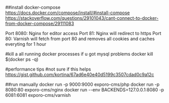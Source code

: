 ##install docker-compose
https://docs.docker.com/compose/install/#install-compose
https://stackoverflow.com/questions/29101043/cant-connect-to-docker-from-docker-compose/29111083


Port 8080: Nginx for editor access
Port 81: Nginx will redirect to https
Port 80: Varnish will fetch from port 80 and removes all cookies and caches everyting for 1 hour


#kill a all running docker processes if u got mysql problems
docker kill $(docker ps -q)


#performance tips 
#not sure if this helps
https://gist.github.com/kortina/67ad6e40e40d5199c3507cdad0c9a12c


##run manually
docker run -p 9000:9000 exporo-cms/php 
docker run -p 8080:80 exporo-cms/nginx 
docker run --env BACKENDS=127.0.0.1:8080 -p 6081:6081 exporo-cms/varnish 
